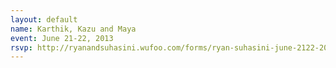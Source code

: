 ```yaml
---
layout: default
name: Karthik, Kazu and Maya
event: June 21-22, 2013
rsvp: http://ryanandsuhasini.wufoo.com/forms/ryan-suhasini-june-2122-2013/
---
```

